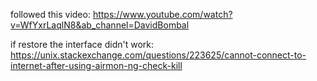 followed this video:
https://www.youtube.com/watch?v=WfYxrLaqlN8&ab_channel=DavidBombal

if restore the interface didn't work: https://unix.stackexchange.com/questions/223625/cannot-connect-to-internet-after-using-airmon-ng-check-kill
